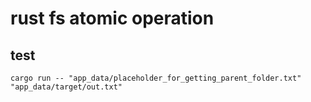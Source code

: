 # rust fs atomic operation

## test

`cargo run -- "app_data/placeholder_for_getting_parent_folder.txt" "app_data/target/out.txt"`
